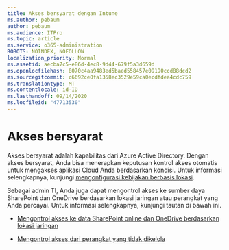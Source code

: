 ```yaml
---
title: Akses bersyarat dengan Intune
ms.author: pebaum
author: pebaum
ms.audience: ITPro
ms.topic: article
ms.service: o365-administration
ROBOTS: NOINDEX, NOFOLLOW
localization_priority: Normal
ms.assetid: aecba7c5-e86d-4ec8-9d44-679f5a3d659d
ms.openlocfilehash: 8070c4aa9483ed5baed558457e09190ccd88dcd2
ms.sourcegitcommit: c6692ce0fa1358ec3529e59ca0ecdfdea4cdc759
ms.translationtype: MT
ms.contentlocale: id-ID
ms.lasthandoff: 09/14/2020
ms.locfileid: "47713530"
---
```

# <a name="conditional-access"></a>Akses bersyarat

Akses bersyarat adalah kapabilitas dari Azure Active Directory. Dengan akses bersyarat, Anda bisa menerapkan keputusan kontrol akses otomatis untuk mengakses aplikasi Cloud Anda berdasarkan kondisi. Untuk informasi selengkapnya, kunjungi [mengonfigurasi kebijakan berbasis lokasi](https://docs.microsoft.com/azure/active-directory/conditional-access/overview).

Sebagai admin TI, Anda juga dapat mengontrol akses ke sumber daya SharePoint dan OneDrive berdasarkan lokasi jaringan atau perangkat yang Anda percayai. Untuk informasi selengkapnya, kunjungi tautan di bawah ini.

- [Mengontrol akses ke data SharePoint online dan OneDrive berdasarkan lokasi jaringan](https://docs.microsoft.com/sharepoint/control-access-based-on-network-location)

- [Mengontrol akses dari perangkat yang tidak dikelola](https://docs.microsoft.com/sharepoint/control-access-from-unmanaged-devices)

